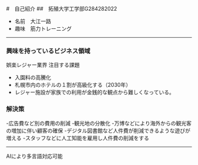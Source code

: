 #　自己紹介
##　拓殖大学工学部G284282022
* 名前　大江一路
* 趣味　筋力トレーニング
***
### 興味を持っているビジネス領域
娯楽レジャー業界
注目する課題
* 入園料の高騰化 
* 札幌市内のホテルの１割が高級化する（2030年）
* レジャー施設が家族での利用が金銭的な観点から難しくなっている。

### 解決策
-広告費など別の費用の削減
-観光地の分散化
-万博などにより海外からの観光客の増加に伴い顧客の確保
-デジタル図書館など人件費が削減できるような遊びが増える
-スタッフなどに人工知能を雇用し人件費の削減をする

***

AIにより多言語対応可能





